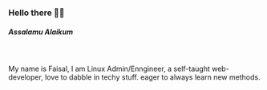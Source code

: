 <h3>Hello there 👋🏽 </h3>
<h5>Assalamu Alaikum</h5>

<br>
<br>
My name is Faisal, I am Linux Admin/Enngineer, a self-taught web-developer, love to dabble in techy stuff. eager to always learn new methods.

